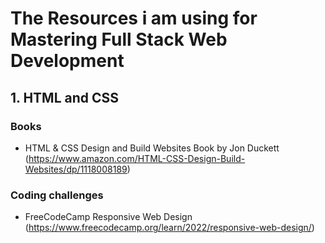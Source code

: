 # The Resources i am using for Mastering Full Stack Web Development 
 
## 1. HTML and CSS 
 
### Books 
* HTML & CSS Design and Build Websites Book by Jon Duckett (https://www.amazon.com/HTML-CSS-Design-Build-Websites/dp/1118008189) 
 
### Coding challenges 
* FreeCodeCamp Responsive Web Design (https://www.freecodecamp.org/learn/2022/responsive-web-design/)